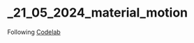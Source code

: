 # _21_05_2024_material_motion

Following [Codelab](https://codelabs.developers.google.com/codelabs/material-motion-flutter)
